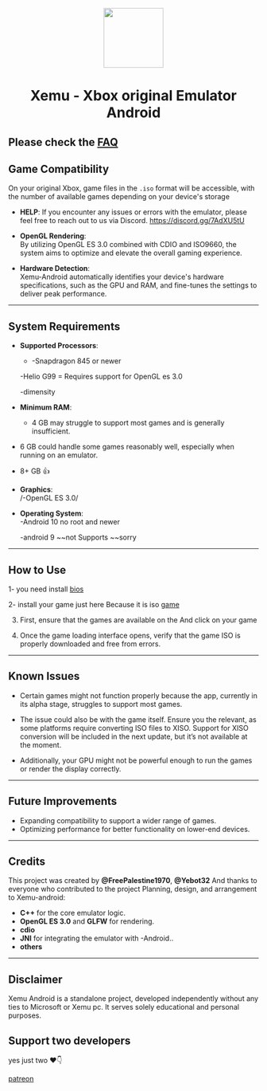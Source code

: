 <p align="center">
    <a href="https://github.com/dev-Ali2008/Xemu-android/blob/ff40b003f221712c45fbf7c61daa5e3bba668705/Xemu_android.png">
        <img height="120px" src="https://github.com/dev-Ali2008/Xemu-android/blob/ff40b003f221712c45fbf7c61daa5e3bba668705/Xemu_android.png" />
    </a>
</p>

<h1 align="center">Xemu - Xbox original Emulator Android</h1>

 Please check the [FAQ](https://xemu.app/docs/faq/)
---

## Game Compatibility

On your original Xbox, game files in the `.iso` format will be accessible, with the number of available games depending on your device's storage

- **HELP**:
If you encounter any issues or errors with the emulator,
please feel free to
reach out to us via Discord.
https://discord.gg/7AdXU5tU

- **OpenGL Rendering**:  
By utilizing OpenGL ES 3.0 combined with CDIO and ISO9660, the system aims to optimize and elevate the overall gaming experience.

- **Hardware Detection**:  
Xemu-Android automatically identifies your device's hardware specifications, such as the GPU and RAM, and fine-tunes the settings to deliver peak performance.

---

## System Requirements

- **Supported Processors**:
    - -Snapdragon 845 or newer
   
  -Helio G99 = Requires support for OpenGL es 3.0

  -dimensity

- **Minimum RAM**:
  
   - 4 GB may struggle to support most games and is generally insufficient.  

- 6 GB could handle some games reasonably well, especially when running on an emulator.   

- 8+ GB 👍

- **Graphics**:  
 /-OpenGL ES 3.0/

- **Operating System**:  
  -Android 10 no root and newer

  -android 9 ~~not Supports ~~sorry
---

## How to Use

1- you need install 
<a href="https://www.mediafire.com/file/1px5bm6wxwgknu0/XEMU_ANDROID_FILES.zip/file">bios</a>
&nbsp;&nbsp; &nbsp;&nbsp;

2- install your game just here Because it is iso <a href="https://github.com/dev-Ali2008/Xemu-android/blob/main/Game.md">game</a>
&nbsp;&nbsp; &nbsp;&nbsp;

3. First, ensure that the games are available on the And click on your game

4. Once the game loading interface opens, verify that the game ISO is properly downloaded and free from errors.

---
## Known Issues

 - Certain games might not function properly because the app, currently in its alpha stage, struggles to support most games.

- The issue could also be with the game itself. Ensure you the relevant, as some platforms require converting ISO files to XISO. Support for XISO conversion will be included in the next update, but it’s not available at the moment.
  
- Additionally, your GPU might not be powerful enough to run the games or render the display correctly.  

---

## Future Improvements

- Expanding compatibility to support a wider range of games.  
- Optimizing performance for better functionality on lower-end devices.  

---

## Credits

This project was created by **@FreePalestine1970**, **@Yebot32** And thanks to everyone who contributed to the project
Planning, design, and arrangement to Xemu-android:


- **C++** for the core emulator logic.
- **OpenGL ES 3.0** and **GLFW** for rendering.
- **cdio** 
- **JNI** for integrating the emulator with -Android..
- **others**
---

## Disclaimer
Xemu Android is a standalone project, developed independently without any ties to Microsoft or Xemu pc. It serves solely educational and personal purposes.

## Support two developers 

yes just two ❤️👇

<a href="https://www.patreon.com/c/xemu_android/posts">patreon</a>
&nbsp;&nbsp; &nbsp;&nbsp;

